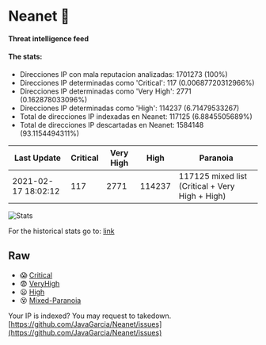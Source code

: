 # Neanet :hocho:
#### Threat intelligence feed
#### The stats:

- Direcciones IP con mala reputacion analizadas: 1701273 (100%)
- Direcciones IP determinadas como 'Critical':  117 (0.00687720312966%)
- Direcciones IP determinadas como 'Very High':  2771 (0.162878033096%)
- Direcciones IP determinadas como 'High':  114237 (6.71479533267)
- Total de direcciones IP indexadas en Neanet:  117125 (6.8845505689%)
- Total de direcciones IP descartadas en Neanet:  1584148 (93.1154494311%)

| Last Update | Critical | Very High | High | Paranoia |
| --- | --- | --- | --- | --- |
| 2021-02-17 18:02:12 | 117 | 2771 | 114237 | 117125 mixed list (Critical + Very High + High)|

![Stats](https://docs.google.com/spreadsheets/d/e/2PACX-1vSnaNMIXVabIpDJjufMlzH7poXnshF3mgd8Is1g9ytUEzVsP5my4Trn8f-xkoLLQ38xpL3HtmUexLo6/pubchart?oid=501124687&format=image)

For the historical stats go to: [link](/stats.csv)
## Raw
- :scream: [Critical](https://raw.githubusercontent.com/JavaGarcia/Neanet/master/blacklists/neanet_critical.txt)
- :fearful: [VeryHigh](https://raw.githubusercontent.com/JavaGarcia/Neanet/master/blacklists/neanet_veryHigh.txtt)
- :frowning: [High](https://raw.githubusercontent.com/JavaGarcia/Neanet/master/blacklists/neanet_high.txt)
- :dizzy_face: [Mixed-Paranoia](https://raw.githubusercontent.com/JavaGarcia/Neanet/master/blacklists/neanet_all.txt)


Your IP is indexed? You may request to takedown. [https://github.com/JavaGarcia/Neanet/issues](https://github.com/JavaGarcia/Neanet/issues)










































































































































































































































































































































































































































































































































































































































































































































































































































































































































































































































































































































































































































































































































































































































































































































































































































































































































































































































































































































































































































































































































































































































































































































































































































































































































































































































































































































































































































































































































































































































































































































































































































































































































































































































































































































































































































































































































































































































































































































































































































































































































































































































































































































































































































